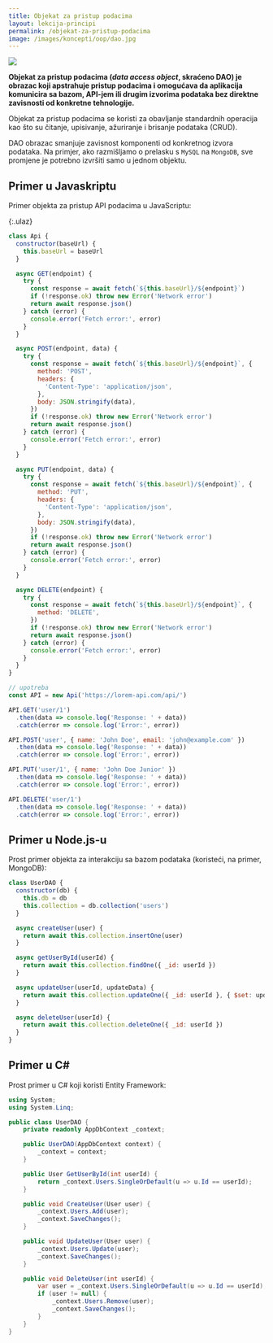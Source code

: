 ```yaml
---
title: Objekat za pristup podacima
layout: lekcija-principi
permalink: /objekat-za-pristup-podacima
image: /images/koncepti/oop/dao.jpg
---
```


![]({{page.image}})

**Objekat za pristup podacima (*data access object*, skraćeno DAO) je obrazac koji apstrahuje pristup podacima i omogućava da aplikacija komunicira sa bazom, API-jem ili drugim izvorima podataka bez direktne zavisnosti od konkretne tehnologije.**

Objekat za pristup podacima se koristi za obavljanje standardnih operacija kao što su čitanje, upisivanje, ažuriranje i brisanje podataka (CRUD).

DAO obrazac smanjuje zavisnost komponenti od konkretnog izvora podataka. Na primjer, ako razmišljamo o prelasku s `MySQL` na `MongoDB`, sve promjene je potrebno izvršiti samo u jednom objektu.

## Primer u Javaskriptu

Primer objekta za pristup API podacima u JavaScriptu:

{:.ulaz}
```js
class Api {
  constructor(baseUrl) {
    this.baseUrl = baseUrl
  }

  async GET(endpoint) {
    try {
      const response = await fetch(`${this.baseUrl}/${endpoint}`)
      if (!response.ok) throw new Error('Network error')
      return await response.json()
    } catch (error) {
      console.error('Fetch error:', error)
    }
  }

  async POST(endpoint, data) {
    try {
      const response = await fetch(`${this.baseUrl}/${endpoint}`, {
        method: 'POST',
        headers: {
          'Content-Type': 'application/json',
        },
        body: JSON.stringify(data),
      })
      if (!response.ok) throw new Error('Network error')
      return await response.json()
    } catch (error) {
      console.error('Fetch error:', error)
    }
  }

  async PUT(endpoint, data) {
    try {
      const response = await fetch(`${this.baseUrl}/${endpoint}`, {
        method: 'PUT',
        headers: {
          'Content-Type': 'application/json',
        },
        body: JSON.stringify(data),
      })
      if (!response.ok) throw new Error('Network error')
      return await response.json()
    } catch (error) {
      console.error('Fetch error:', error)
    }
  }

  async DELETE(endpoint) {
    try {
      const response = await fetch(`${this.baseUrl}/${endpoint}`, {
        method: 'DELETE',
      })
      if (!response.ok) throw new Error('Network error')
      return await response.json()
    } catch (error) {
      console.error('Fetch error:', error)
    }
  }
}

// upotreba
const API = new Api('https://lorem-api.com/api/')

API.GET('user/1')
  .then(data => console.log('Response: ' + data))
  .catch(error => console.log('Error:', error))

API.POST('user', { name: 'John Doe', email: 'john@example.com' })
  .then(data => console.log('Response: ' + data))
  .catch(error => console.log('Error:', error))

API.PUT('user/1', { name: 'John Doe Junior' })
  .then(data => console.log('Response: ' + data))
  .catch(error => console.log('Error:', error))

API.DELETE('user/1')
  .then(data => console.log('Response: ' + data))
  .catch(error => console.log('Error:', error))
```


## Primer u Node.js-u

Prost primer objekta za interakciju sa bazom podataka (koristeći, na primer, MongoDB):

```js
class UserDAO {
  constructor(db) {
    this.db = db
    this.collection = db.collection('users')
  }

  async createUser(user) {
    return await this.collection.insertOne(user)
  }

  async getUserById(userId) {
    return await this.collection.findOne({ _id: userId })
  }

  async updateUser(userId, updateData) {
    return await this.collection.updateOne({ _id: userId }, { $set: updateData })
  }

  async deleteUser(userId) {
    return await this.collection.deleteOne({ _id: userId })
  }
}
```

## Primer u C#

Prost primer u C# koji koristi Entity Framework:

```cs
using System;
using System.Linq;

public class UserDAO {
    private readonly AppDbContext _context;

    public UserDAO(AppDbContext context) {
        _context = context;
    }

    public User GetUserById(int userId) {
        return _context.Users.SingleOrDefault(u => u.Id == userId);
    }

    public void CreateUser(User user) {
        _context.Users.Add(user);
        _context.SaveChanges();
    }

    public void UpdateUser(User user) {
        _context.Users.Update(user);
        _context.SaveChanges();
    }

    public void DeleteUser(int userId) {
        var user = _context.Users.SingleOrDefault(u => u.Id == userId);
        if (user != null) {
            _context.Users.Remove(user);
            _context.SaveChanges();
        }
    }
}
```